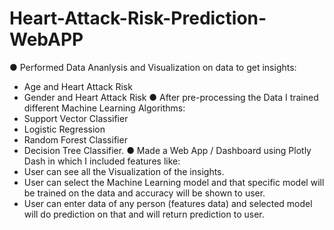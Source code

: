 # Heart-Attack-Risk-Prediction-WebAPP
● Performed Data Ananlysis and Visualization on data to get insights:
 - Age and Heart Attack Risk
 - Gender and Heart Attack Risk
● After pre-processing the Data I trained different Machine Learning Algorithms:
 - Support Vector Classifier
 - Logistic Regression
 - Random Forest Classifier
 - Decision Tree Classifier.
● Made a Web App / Dashboard using Plotly Dash in which I included features like: 
 - User can see all the Visualization of the insights.
 - User can select the Machine Learning model and that specific model will be trained on the data and accuracy will be shown to user.
 - User can enter data of any person (features data) and selected model will do prediction on that and will return prediction to user.
